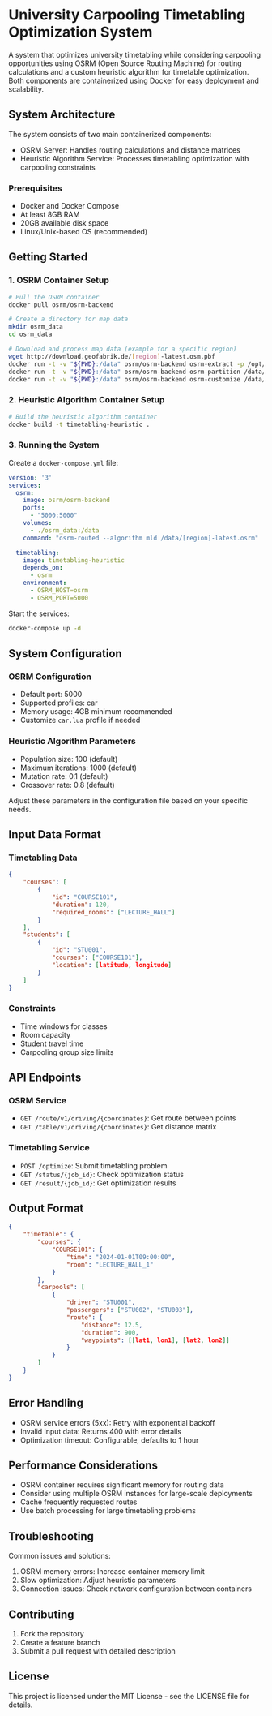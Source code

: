 # University Carpooling Timetabling Optimization System

A system that optimizes university timetabling while considering carpooling opportunities using OSRM (Open Source Routing Machine) for routing calculations and a custom heuristic algorithm for timetable optimization. Both components are containerized using Docker for easy deployment and scalability.

## System Architecture

The system consists of two main containerized components:
- OSRM Server: Handles routing calculations and distance matrices
- Heuristic Algorithm Service: Processes timetabling optimization with carpooling constraints

### Prerequisites

- Docker and Docker Compose
- At least 8GB RAM
- 20GB available disk space
- Linux/Unix-based OS (recommended)

## Getting Started

### 1. OSRM Container Setup

```bash
# Pull the OSRM container
docker pull osrm/osrm-backend

# Create a directory for map data
mkdir osrm_data
cd osrm_data

# Download and process map data (example for a specific region)
wget http://download.geofabrik.de/[region]-latest.osm.pbf
docker run -t -v "${PWD}:/data" osrm/osrm-backend osrm-extract -p /opt/car.lua /data/[region]-latest.osm.pbf
docker run -t -v "${PWD}:/data" osrm/osrm-backend osrm-partition /data/[region]-latest.osrm
docker run -t -v "${PWD}:/data" osrm/osrm-backend osrm-customize /data/[region]-latest.osrm
```

### 2. Heuristic Algorithm Container Setup

```bash
# Build the heuristic algorithm container
docker build -t timetabling-heuristic .
```

### 3. Running the System

Create a `docker-compose.yml` file:

```yaml
version: '3'
services:
  osrm:
    image: osrm/osrm-backend
    ports:
      - "5000:5000"
    volumes:
      - ./osrm_data:/data
    command: "osrm-routed --algorithm mld /data/[region]-latest.osrm"

  timetabling:
    image: timetabling-heuristic
    depends_on:
      - osrm
    environment:
      - OSRM_HOST=osrm
      - OSRM_PORT=5000
```

Start the services:
```bash
docker-compose up -d
```

## System Configuration

### OSRM Configuration
- Default port: 5000
- Supported profiles: car
- Memory usage: 4GB minimum recommended
- Customize `car.lua` profile if needed

### Heuristic Algorithm Parameters
- Population size: 100 (default)
- Maximum iterations: 1000 (default)
- Mutation rate: 0.1 (default)
- Crossover rate: 0.8 (default)

Adjust these parameters in the configuration file based on your specific needs.

## Input Data Format

### Timetabling Data
```json
{
    "courses": [
        {
            "id": "COURSE101",
            "duration": 120,
            "required_rooms": ["LECTURE_HALL"]
        }
    ],
    "students": [
        {
            "id": "STU001",
            "courses": ["COURSE101"],
            "location": [latitude, longitude]
        }
    ]
}
```

### Constraints
- Time windows for classes
- Room capacity
- Student travel time
- Carpooling group size limits

## API Endpoints

### OSRM Service
- `GET /route/v1/driving/{coordinates}`: Get route between points
- `GET /table/v1/driving/{coordinates}`: Get distance matrix

### Timetabling Service
- `POST /optimize`: Submit timetabling problem
- `GET /status/{job_id}`: Check optimization status
- `GET /result/{job_id}`: Get optimization results

## Output Format

```json
{
    "timetable": {
        "courses": {
            "COURSE101": {
                "time": "2024-01-01T09:00:00",
                "room": "LECTURE_HALL_1"
            }
        },
        "carpools": [
            {
                "driver": "STU001",
                "passengers": ["STU002", "STU003"],
                "route": {
                    "distance": 12.5,
                    "duration": 900,
                    "waypoints": [[lat1, lon1], [lat2, lon2]]
                }
            }
        ]
    }
}
```

## Error Handling

- OSRM service errors (5xx): Retry with exponential backoff
- Invalid input data: Returns 400 with error details
- Optimization timeout: Configurable, defaults to 1 hour

## Performance Considerations

- OSRM container requires significant memory for routing data
- Consider using multiple OSRM instances for large-scale deployments
- Cache frequently requested routes
- Use batch processing for large timetabling problems

## Troubleshooting

Common issues and solutions:
1. OSRM memory errors: Increase container memory limit
2. Slow optimization: Adjust heuristic parameters
3. Connection issues: Check network configuration between containers

## Contributing

1. Fork the repository
2. Create a feature branch
3. Submit a pull request with detailed description

## License

This project is licensed under the MIT License - see the LICENSE file for details.
